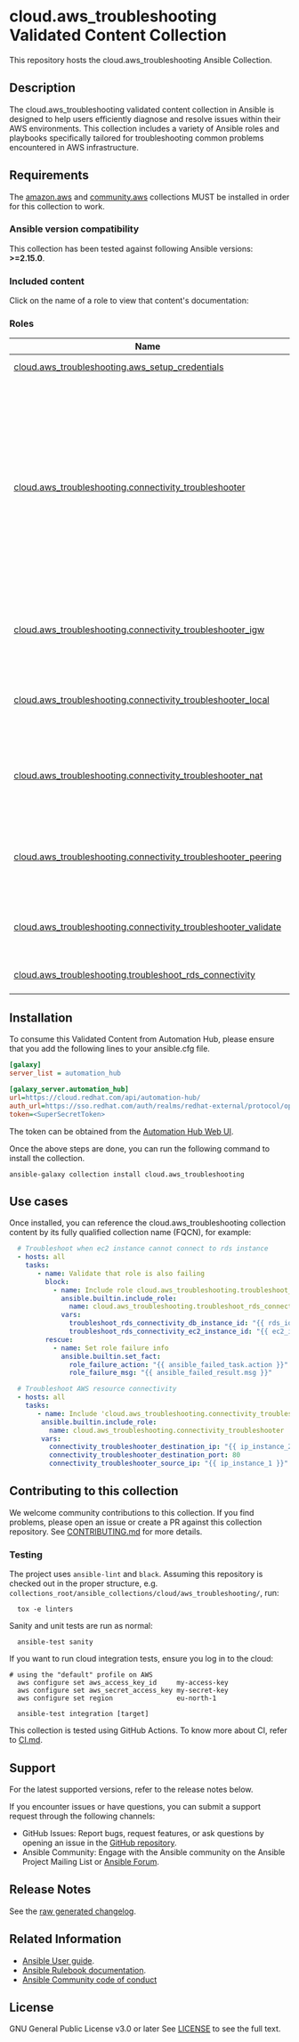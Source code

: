 # cloud.aws_troubleshooting Validated Content Collection

This repository hosts the cloud.aws_troubleshooting Ansible Collection.

## Description

The cloud.aws_troubleshooting validated content collection in Ansible is designed to help users efficiently diagnose and resolve issues within their AWS environments. This collection includes a variety of Ansible roles and playbooks specifically tailored for troubleshooting common problems encountered in AWS infrastructure.

## Requirements

The [amazon.aws](https://github.com/ansible-collections/amazon.aws) and [community.aws](https://github.com/ansible-collections/amazon.aws) collections MUST be installed in order for this collection to work.

<!--start requires_ansible-->
### Ansible version compatibility

This collection has been tested against following Ansible versions: **>=2.15.0**.

### Included content

Click on the name of a role to view that content's documentation:

<!--start collection content-->
### Roles

Name | Description
--- | ---
[cloud.aws_troubleshooting.aws_setup_credentials](https://github.com/redhat-cop/cloud.aws_troubleshooting/blob/stable-3/roles/aws_setup_credentials/README.md)|A role to define credentials for aws modules.
[cloud.aws_troubleshooting.connectivity_troubleshooter](https://github.com/redhat-cop/cloud.aws_troubleshooting/blob/stable-3/roles/connectivity_troubleshooter/README.md)|A role to troubleshoot connectivity issues between the following: a) AWS resources within an Amazon Virtual Private Cloud (Amazon VPC); b) AWS resources in different Amazon VPCs within the same AWS Region that are connected using VPC peering; c) AWS resources in an Amazon VPC and an internet resource using an internet gateway; d) AWS resources in an Amazon VPC and an internet resource using a network address translation (NAT) gateway.
[cloud.aws_troubleshooting.connectivity_troubleshooter_igw](https://github.com/redhat-cop/cloud.aws_troubleshooting/blob/stable-3/roles/connectivity_troubleshooter_igw/README.md)|A role to troubleshoot connectivity issues between AWS resources in an Amazon VPC and an internet resource using an internet gateway.
[cloud.aws_troubleshooting.connectivity_troubleshooter_local](https://github.com/redhat-cop/cloud.aws_troubleshooting/blob/stable-3/roles/connectivity_troubleshooter_local/README.md)|A role to troubleshoot connectivity issues between AWS resources within an Amazon Virtual Private Cloud (Amazon VPC).
[cloud.aws_troubleshooting.connectivity_troubleshooter_nat](https://github.com/redhat-cop/cloud.aws_troubleshooting/blob/stable-3/roles/connectivity_troubleshooter_nat/README.md)|A role to troubleshoot connectivity issues between AWS resources in an Amazon VPC and an internet resource using a network address translation (NAT) gateway.
[cloud.aws_troubleshooting.connectivity_troubleshooter_peering](https://github.com/redhat-cop/cloud.aws_troubleshooting/blob/stable-3/roles/connectivity_troubleshooter_peering/README.md)|A role to troubleshoot connectivity issues between AWS resources in different Amazon VPCs within the same AWS Region that are connected using VPC peering.
[cloud.aws_troubleshooting.connectivity_troubleshooter_validate](https://github.com/redhat-cop/cloud.aws_troubleshooting/blob/stable-3/roles/connectivity_troubleshooter_validate/README.md)|A role to validate input parameters for troubleshoot_connectivity_* roles and return connection next hop.
[cloud.aws_troubleshooting.troubleshoot_rds_connectivity](https://github.com/redhat-cop/cloud.aws_troubleshooting/blob/stable-3/roles/troubleshoot_rds_connectivity/README.md)|A role to troubleshoot RDS connectivity from an EC2 instance.

<!--end collection content-->

## Installation

To consume this Validated Content from Automation Hub, please ensure that you add the following lines to your ansible.cfg file.

```ini
[galaxy]
server_list = automation_hub

[galaxy_server.automation_hub]
url=https://cloud.redhat.com/api/automation-hub/
auth_url=https://sso.redhat.com/auth/realms/redhat-external/protocol/openid-connect/token
token=<SuperSecretToken>
```

The token can be obtained from the [Automation Hub Web UI](https://console.redhat.com/ansible/automation-hub/token).

Once the above steps are done, you can run the following command to install the collection.

```shell
ansible-galaxy collection install cloud.aws_troubleshooting
```

## Use cases

Once installed, you can reference the cloud.aws_troubleshooting collection content by its fully qualified collection name (FQCN), for example:

```yaml
  # Troubleshoot when ec2 instance cannot connect to rds instance
  - hosts: all
    tasks:
       - name: Validate that role is also failing
         block:
           - name: Include role cloud.aws_troubleshooting.troubleshoot_rds_connectivity
             ansible.builtin.include_role:
               name: cloud.aws_troubleshooting.troubleshoot_rds_connectivity
             vars:
               troubleshoot_rds_connectivity_db_instance_id: "{{ rds_identifier }}"
               troubleshoot_rds_connectivity_ec2_instance_id: "{{ ec2_instance_id }}"
         rescue:
           - name: Set role failure info
             ansible.builtin.set_fact:
               role_failure_action: "{{ ansible_failed_task.action }}"
               role_failure_msg: "{{ ansible_failed_result.msg }}"

  # Troubleshoot AWS resource connectivity
  - hosts: all
    tasks:
       - name: Include 'cloud.aws_troubleshooting.connectivity_troubleshooter' role
        ansible.builtin.include_role:
          name: cloud.aws_troubleshooting.connectivity_troubleshooter
        vars:
          connectivity_troubleshooter_destination_ip: "{{ ip_instance_2 }}"
          connectivity_troubleshooter_destination_port: 80
          connectivity_troubleshooter_source_ip: "{{ ip_instance_1 }}"
```

## Contributing to this collection

We welcome community contributions to this collection. If you find problems, please open an issue or create a PR against this collection repository.
See [CONTRIBUTING.md](https://github.com/redhat-cop/cloud.aws_troubleshooting/blob/stable-3/CONTRIBUTING.md) for more details.

### Testing

The project uses `ansible-lint` and `black`.
Assuming this repository is checked out in the proper structure,
e.g. `collections_root/ansible_collections/cloud/aws_troubleshooting/`, run:

```shell
  tox -e linters
```

Sanity and unit tests are run as normal:

```shell
  ansible-test sanity
```

If you want to run cloud integration tests, ensure you log in to the cloud:

```shell
# using the "default" profile on AWS
  aws configure set aws_access_key_id     my-access-key
  aws configure set aws_secret_access_key my-secret-key
  aws configure set region                eu-north-1

  ansible-test integration [target]
```

This collection is tested using GitHub Actions. To know more about CI, refer to [CI.md](https://github.com/redhat-cop/cloud.aws_troubleshooting/blob/stable-3/CI.md).

## Support

For the latest supported versions, refer to the release notes below.

If you encounter issues or have questions, you can submit a support request through the following channels:
 - GitHub Issues: Report bugs, request features, or ask questions by opening an issue in the [GitHub repository](https://github.com/redhat-cop/cloud.aws_troubleshooting/).
 - Ansible Community: Engage with the Ansible community on the Ansible Project Mailing List or [Ansible Forum](https://forum.ansible.com/g/AWS).

## Release Notes

See the [raw generated changelog](https://github.com/redhat-cop/cloud.aws_troubleshooting/blob/stable-3/CHANGELOG.rst).

## Related Information

 - [Ansible User guide](https://docs.ansible.com/ansible/latest/user_guide/index.html).
 - [Ansible Rulebook documentation](https://ansible.readthedocs.io/projects/rulebook/en/stable/index.html).
 - [Ansible Community code of conduct](https://docs.ansible.com/ansible/latest/community/code_of_conduct.html)

## License

GNU General Public License v3.0 or later
See [LICENSE](https://github.com/redhat-cop/cloud.aws_troubleshooting/blob/stable-3/LICENSE) to see the full text.
